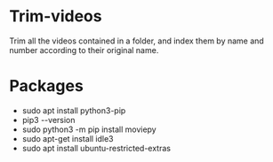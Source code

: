 # Trim-videos

Trim all the videos contained in a folder, and index them by name and number according to their original name.

# Packages

- sudo apt install python3-pip
- pip3 --version
- sudo python3 -m pip install moviepy
- sudo apt-get install idle3
- sudo apt install ubuntu-restricted-extras
